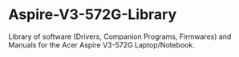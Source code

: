 # Aspire-V3-572G-Library
Library of software (Drivers, Companion Programs, Firmwares) and Manuals for the Acer Aspire V3-572G Laptop/Notebook.
